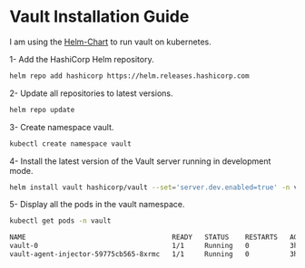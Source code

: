 # Vault Installation Guide

I am using the [Helm-Chart](https://www.vaultproject.io/docs/platform/k8s/helm) to run vault on kubernetes.

1- Add the HashiCorp Helm repository.

```bash
helm repo add hashicorp https://helm.releases.hashicorp.com
```
2- Update all repositories to latest versions.

```bash
helm repo update
```

3- Create namespace vault.

```bash
kubectl create namespace vault
```

4- Install the latest version of the Vault server running in development mode.

```bash
helm install vault hashicorp/vault --set='server.dev.enabled=true' -n vault
```
5- Display all the pods in the vault namespace.

```bash
kubectl get pods -n vault

NAME                                    READY   STATUS    RESTARTS   AGE
vault-0                                 1/1     Running   0          3h8m
vault-agent-injector-59775cb565-8xrmc   1/1     Running   0          3h8m

```
